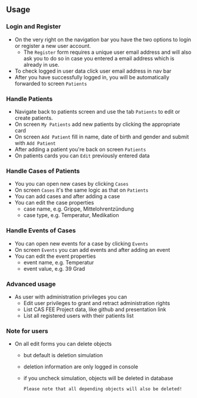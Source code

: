 ## Usage
### Login and Register
- On the very right on the navigation bar you have the two options to login or register a new user account.
  - The `Register` form requires a unique user email address and will also ask you to do so in case you entered a email address which is already in use.
- To check logged in user data click user email address in nav bar
- After you have successfully logged in, you will be automatically forwarded to screen `Patients`

### Handle Patients
- Navigate back to patients screen and use the tab `Patients` to edit or create patients.
- On screen `My Patients` add new patients by clicking the appropriate card
- On screen `Add Patient` fill in name, date of birth and gender and submit with `Add Patient`
- After adding a patient you're back on screen `Patients`
- On patients cards you can `Edit` previously entered data

### Handle Cases of Patients
- You you can open new cases by clicking `Cases`
- On screen `Cases` it's the same logic as that on `Patients`
- You can add cases and after adding a case
- You can edit the case properties
  - case name, e.g. Grippe, Mittelohrentzündung
  - case type, e.g. Temperatur, Medikation

### Handle Events of Cases
- You can open new events for a case by clicking `Events`
- On screen `Events` you can add events and after adding an event
- You can edit the event properties
  - event name, e.g. Temperatur
  - event value, e.g. 39 Grad

### Advanced usage
- As user with administration privileges you can
  - Edit user privileges to grant and retract administration rights
  - List CAS FEE Project data, like github and presentation link
  - List all registered users with their patients list

### Note for users
- On all edit forms you can delete objects
  - but default is deletion simulation
  - deletion information are only logged in console
  - if you uncheck simulation, objects will be deleted in database
    
    ```
    Please note that all depending objects will also be deleted!
    ```
